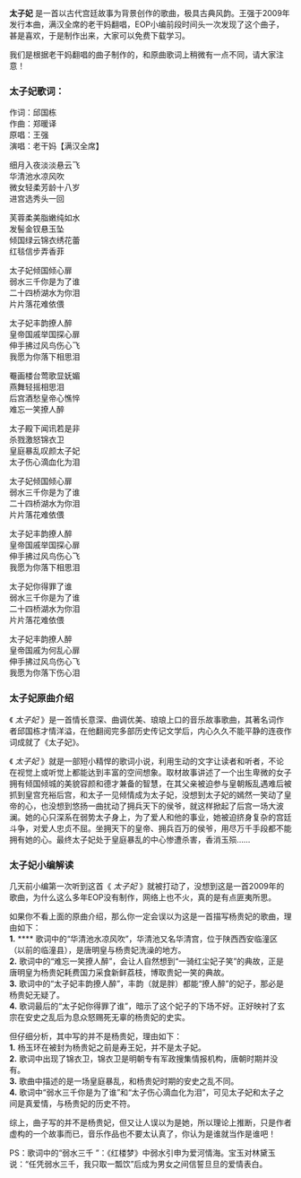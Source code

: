 

**太子妃**
是一首以古代宫廷故事为背景创作的歌曲，极具古典风韵。王强于2009年发行本曲，满汉全席的老干妈翻唱，EOP小编前段时间头一次发现了这个曲子，甚是喜欢，于是制作出来，大家可以免费下载学习。  
  
我们是根据老干妈翻唱的曲子制作的，和原曲歌词上稍微有一点不同，请大家注意！  
  

### 太子妃歌词：

作词：邱国栋  
作曲：郑暖译  
原唱：王强  
演唱：老干妈【满汉全席】

细月入夜淡淡悬云飞  
华清池水凉风吹  
微女轻柔芳龄十八岁  
进宫选秀头一回

芙蓉柔美脂嫩纯如水  
发髻金钗悬玉坠  
倾国绿云锦衣绣花蕾  
红毯信步弄香菲

太子妃倾国倾心扉  
弱水三千你是为了谁  
二十四桥湖水为你泪  
片片落花难依偎

太子妃丰韵撩人醉  
皇帝国戚举国探心扉  
伸手拂过风鸟伤心飞  
我愿为你落下相思泪  
  
罨画楼台莺歌显妩媚  
燕舞轻摇相思泪  
后宫酒愁皇帝心憔悴  
难忘一笑撩人醉

太子殿下闻讯若是非  
杀戮激怒锦衣卫  
皇庭暴乱叹颜太子妃  
太子伤心滴血化为泪

太子妃倾国倾心扉  
弱水三千你是为了谁  
二十四桥湖水为你泪  
片片落花难依偎

太子妃丰韵撩人醉  
皇帝国戚举国探心扉  
伸手拂过风鸟伤心飞  
我愿为你落下相思泪

太子妃你得罪了谁  
弱水三千你是为了谁  
二十四桥湖水为你泪  
片片落花难依偎

太子妃丰韵撩人醉  
皇帝国戚为何乱心扉  
伸手拂过风鸟伤心飞  
我愿为你落下伤心泪

### 太子妃原曲介绍

《 _太子妃_
》是一首情长意深、曲调优美、琅琅上口的音乐故事歌曲，其著名词作者邱国栋才情洋溢，在他翻阅完多部历史传记文学后，内心久久不能平静的连夜作词成就了《太子妃》。  
  
《 _太子妃_
》就是一部短小精悍的歌词小说，利用生动的文字让读者和听者，不论在视觉上或听觉上都能达到丰富的空间想象。取材故事讲述了一个出生卑微的女子拥有倾国倾城的美貌容颜和德才兼备的智慧，在其父亲被迫参与皇朝叛乱遇难后被抓到皇宫充裕后宫，和太子一见倾情成为太子妃，没想到太子妃的嫣然一笑动了皇帝的心，也没想到悠扬一曲扰动了拥兵天下的侯爷，就这样掀起了后宫一场大波澜。她的心只深系在弱势太子身上，为了爱人和他的事业，她被迫挤身复杂的宫廷斗争，对爱人忠贞不屈。坐拥天下的皇帝、拥兵百万的侯爷，用尽万千手段都不能拥有她的心。最终太子妃处于皇庭暴乱的中心惨遭杀害，香消玉殒……  
  

### 太子妃小编解读

几天前小编第一次听到这首《 _太子妃_ 》就被打动了，没想到这是一首2009年的歌曲，为什么这么多年EOP没有制作，网络上也不火，真的是有点匪夷所思。  
  
如果你不看上面的原曲介绍，那么你一定会误以为这是一首描写杨贵妃的歌曲，理由如下：  
**1.** **** 歌词中的“华清池水凉风吹”，华清池又名华清宫，位于陕西西安临潼区（以前的临潼县），是唐明皇与杨贵妃洗澡的地方。  
**2.** 歌词中的“难忘一笑撩人醉”，会让人自然想到“一骑红尘妃子笑”的典故，正是唐明皇为杨贵妃耗费国力采食新鲜荔枝，博取贵妃一笑的典故。  
**3.** 歌词中的“太子妃丰韵撩人醉”，丰韵（就是胖）都能“撩人醉”的妃子，那必是杨贵妃无疑了。  
**4.** 歌词最后的“太子妃你得罪了谁”，暗示了这个妃子的下场不好。正好映衬了玄宗在安史之乱后为息众怒赐死无辜的杨贵妃的史实。  
  
但仔细分析，其中写的并不是杨贵妃，理由如下：  
**1.** 杨玉环在被封为杨贵妃之前是寿王妃，并不是太子妃。  
**2.** 歌词中出现了锦衣卫，锦衣卫是明朝专有军政搜集情报机构，唐朝时期并没有。  
**3.** 歌曲中描述的是一场皇庭暴乱，和杨贵妃时期的安史之乱不同。  
**4.** 歌词中“弱水三千你是为了谁”和“太子伤心滴血化为泪”，可见太子妃和太子之间是真爱情，与杨贵妃的历史不符。  
  
综上，曲子写的并不是杨贵妃，但又让人误以为是她，所以理论上推断，只是作者虚构的一个故事而已，音乐作品也不要太认真了，你认为是谁就当作是谁吧！  
  
  
PS：歌词中的“弱水三千 ”：《红楼梦》中弱水引申为爱河情海。宝玉对林黛玉说：“任凭弱水三千，我只取一瓢饮”后成为男女之间信誓旦旦的爱情表白。  
  

